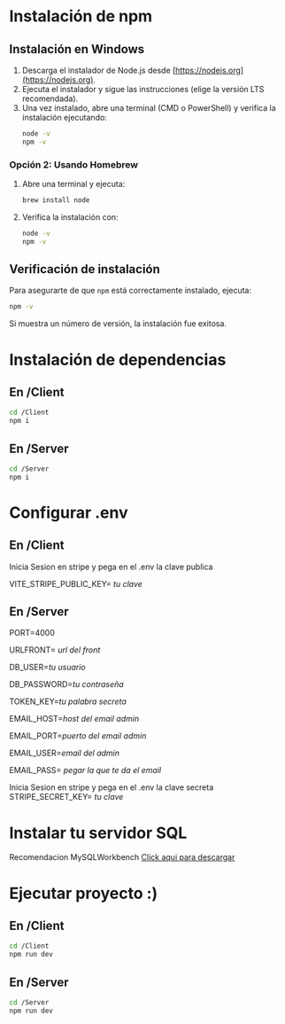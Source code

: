 # Instalación de npm

## Instalación en Windows
1. Descarga el instalador de Node.js desde [https://nodejs.org](https://nodejs.org).
2. Ejecuta el instalador y sigue las instrucciones (elige la versión LTS recomendada).
3. Una vez instalado, abre una terminal (CMD o PowerShell) y verifica la instalación ejecutando:
   ```sh
   node -v
   npm -v
   ```


### Opción 2: Usando Homebrew
1. Abre una terminal y ejecuta:
   ```sh
   brew install node
   ```
2. Verifica la instalación con:
   ```sh
   node -v
   npm -v
   ```


## Verificación de instalación
Para asegurarte de que `npm` está correctamente instalado, ejecuta:
```sh
npm -v
```
Si muestra un número de versión, la instalación fue exitosa.


# Instalación de dependencias

## En /Client

```sh
cd /Client
npm i
```

## En /Server

```sh
cd /Server
npm i
```

# Configurar .env 

## En /Client

Inicia Sesion en stripe y pega en el .env la clave publica

VITE_STRIPE_PUBLIC_KEY= *tu clave*

## En /Server

PORT=4000

URLFRONT= *url del front*

DB_USER=*tu usuario*

DB_PASSWORD=*tu contraseña*


TOKEN_KEY=*tu palabra secreta*

EMAIL_HOST=*host del email admin*

EMAIL_PORT=*puerto del email admin*

EMAIL_USER=*email del admin*

EMAIL_PASS= *pegar la que te da el email*

Inicia Sesion en stripe y pega en el .env la clave secreta
STRIPE_SECRET_KEY= *tu clave*


# Instalar tu servidor SQL

Recomendacion MySQLWorkbench
[Click aqui para descargar](https://dev.mysql.com/downloads/workbench/)

# Ejecutar proyecto :)

## En /Client

```sh
cd /Client
npm run dev
```

## En /Server

```sh
cd /Server
npm run dev
```

 
